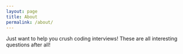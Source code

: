 ```yaml
---
layout: page
title: About
permalink: /about/
---
```


Just want to help you crush coding interviews! These are all interesting questions after all!